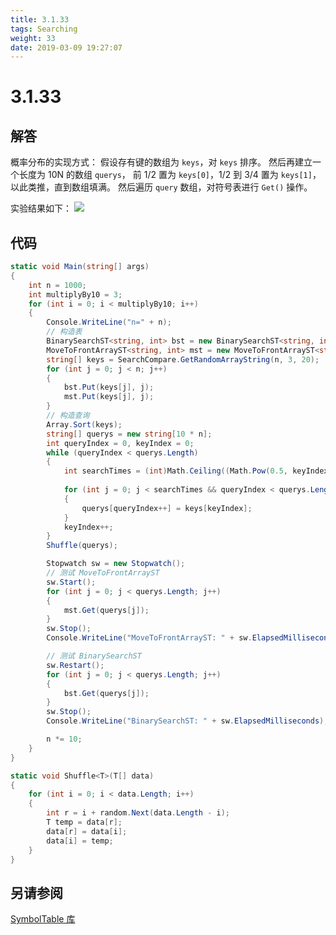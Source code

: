 ```yaml
---
title: 3.1.33
tags: Searching
weight: 33
date: 2019-03-09 19:27:07
---
```


# 3.1.33


## 解答

概率分布的实现方式：
假设存有键的数组为 `keys`，对 `keys` 排序。
然后再建立一个长度为 10N 的数组 `querys`，
前 1/2 置为 `keys[0]`，1/2 到 3/4 置为 `keys[1]`，以此类推，直到数组填满。
然后遍历 `query` 数组，对符号表进行 `Get()` 操作。

实验结果如下：
![](/resources/3.1.33/1.png)

## 代码

```csharp
static void Main(string[] args)
{
    int n = 1000;
    int multiplyBy10 = 3;
    for (int i = 0; i < multiplyBy10; i++)
    {
        Console.WriteLine("n=" + n);
        // 构造表
        BinarySearchST<string, int> bst = new BinarySearchST<string, int>(n);
        MoveToFrontArrayST<string, int> mst = new MoveToFrontArrayST<string, int>(n);
        string[] keys = SearchCompare.GetRandomArrayString(n, 3, 20);
        for (int j = 0; j < n; j++)
        {
            bst.Put(keys[j], j);
            mst.Put(keys[j], j);
        }
        // 构造查询
        Array.Sort(keys);
        string[] querys = new string[10 * n];
        int queryIndex = 0, keyIndex = 0;
        while (queryIndex < querys.Length)
        {
            int searchTimes = (int)Math.Ceiling((Math.Pow(0.5, keyIndex + 1) * querys.Length));
                    
            for (int j = 0; j < searchTimes && queryIndex < querys.Length; j++)
            {
                querys[queryIndex++] = keys[keyIndex];
            }
            keyIndex++;
        }
        Shuffle(querys);

        Stopwatch sw = new Stopwatch();
        // 测试 MoveToFrontArrayST
        sw.Start();
        for (int j = 0; j < querys.Length; j++)
        {
            mst.Get(querys[j]);
        }
        sw.Stop();
        Console.WriteLine("MoveToFrontArrayST: " + sw.ElapsedMilliseconds);

        // 测试 BinarySearchST
        sw.Restart();
        for (int j = 0; j < querys.Length; j++)
        {
            bst.Get(querys[j]);
        }
        sw.Stop();
        Console.WriteLine("BinarySearchST: " + sw.ElapsedMilliseconds);

        n *= 10;
    }
}

static void Shuffle<T>(T[] data)
{
    for (int i = 0; i < data.Length; i++)
    {
        int r = i + random.Next(data.Length - i);
        T temp = data[r];
        data[r] = data[i];
        data[i] = temp;
    }
}
```

## 另请参阅

[SymbolTable 库](https://github.com/ikesnowy/Algorithms-4th-Edition-in-Csharp/tree/master/3%20Searching/3.1/SymbolTable)

